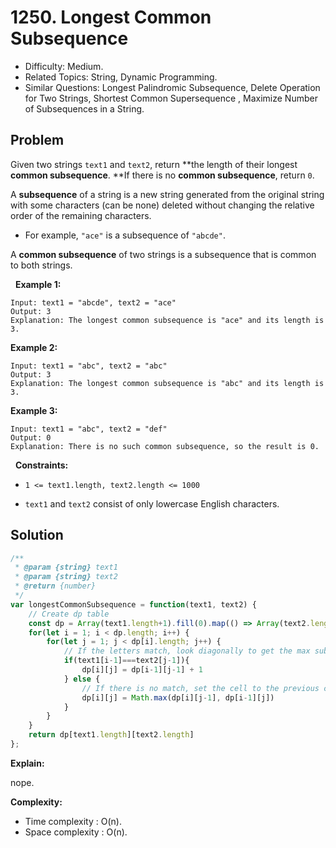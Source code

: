 # 1250. Longest Common Subsequence

- Difficulty: Medium.
- Related Topics: String, Dynamic Programming.
- Similar Questions: Longest Palindromic Subsequence, Delete Operation for Two Strings, Shortest Common Supersequence , Maximize Number of Subsequences in a String.

## Problem

Given two strings ```text1``` and ```text2```, return **the length of their longest **common subsequence**. **If there is no **common subsequence**, return ```0```.

A **subsequence** of a string is a new string generated from the original string with some characters (can be none) deleted without changing the relative order of the remaining characters.


	
- For example, ```"ace"``` is a subsequence of ```"abcde"```.


A **common subsequence** of two strings is a subsequence that is common to both strings.

 
**Example 1:**

```
Input: text1 = "abcde", text2 = "ace" 
Output: 3  
Explanation: The longest common subsequence is "ace" and its length is 3.
```

**Example 2:**

```
Input: text1 = "abc", text2 = "abc"
Output: 3
Explanation: The longest common subsequence is "abc" and its length is 3.
```

**Example 3:**

```
Input: text1 = "abc", text2 = "def"
Output: 0
Explanation: There is no such common subsequence, so the result is 0.
```

 
**Constraints:**


	
- ```1 <= text1.length, text2.length <= 1000```
	
- ```text1``` and ```text2``` consist of only lowercase English characters.



## Solution

```javascript
/**
 * @param {string} text1
 * @param {string} text2
 * @return {number}
 */
var longestCommonSubsequence = function(text1, text2) {
    // Create dp table
    const dp = Array(text1.length+1).fill(0).map(() => Array(text2.length+1).fill(0))
    for(let i = 1; i < dp.length; i++) {
        for(let j = 1; j < dp[i].length; j++) {
            // If the letters match, look diagonally to get the max subsequence before this letter and add one
            if(text1[i-1]===text2[j-1]){
                dp[i][j] = dp[i-1][j-1] + 1
            } else {
                // If there is no match, set the cell to the previous current longest subsequence
                dp[i][j] = Math.max(dp[i][j-1], dp[i-1][j])
            }
        }
    }
    return dp[text1.length][text2.length]
};
```

**Explain:**

nope.

**Complexity:**

* Time complexity : O(n).
* Space complexity : O(n).

